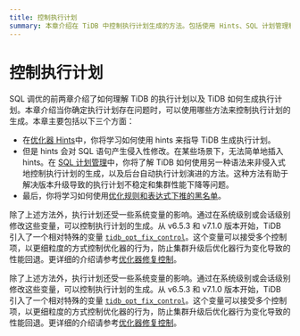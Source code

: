 ```yaml
---
title: 控制执行计划
summary: 本章介绍在 TiDB 中控制执行计划生成的方法。包括使用 Hints、SQL 计划管理和优化规则黑名单。此外，还可以通过修改系统变量和 `tidb_opt_fix_control` 变量来控制执行计划。这些方法有助于防止集群升级后优化器行为变化导致的性能回退。
---
```


# 控制执行计划

SQL 调优的前两章介绍了如何理解 TiDB 的执行计划以及 TiDB 如何生成执行计划。本章介绍当你确定执行计划存在问题时，可以使用哪些方法来控制执行计划的生成。本章主要包括以下三个方面：

- 在[优化器 Hints](/optimizer-hints.md)中，你将学习如何使用 hints 来指导 TiDB 生成执行计划。
- 但是 hints 会对 SQL 语句产生侵入性修改。在某些场景下，无法简单地插入 hints。在 [SQL 计划管理](/sql-plan-management.md)中，你将了解 TiDB 如何使用另一种语法来非侵入式地控制执行计划的生成，以及后台自动执行计划演进的方法。这种方法有助于解决版本升级导致的执行计划不稳定和集群性能下降等问题。
- 最后，你将学习如何使用[优化规则和表达式下推的黑名单](/blocklist-control-plan.md)。

<CustomContent platform="tidb">

除了上述方法外，执行计划还受一些系统变量的影响。通过在系统级别或会话级别修改这些变量，可以控制执行计划的生成。从 v6.5.3 和 v7.1.0 版本开始，TiDB 引入了一个相对特殊的变量 [`tidb_opt_fix_control`](/system-variables.md#tidb_opt_fix_control-new-in-v653-and-v710)。这个变量可以接受多个控制项，以更细粒度的方式控制优化器的行为，防止集群升级后优化器行为变化导致的性能回退。更详细的介绍请参考[优化器修复控制](/optimizer-fix-controls.md)。

</CustomContent>

<CustomContent platform="tidb-cloud">

除了上述方法外，执行计划还受一些系统变量的影响。通过在系统级别或会话级别修改这些变量，可以控制执行计划的生成。从 v6.5.3 和 v7.1.0 版本开始，TiDB 引入了一个相对特殊的变量 [`tidb_opt_fix_control`](/system-variables.md#tidb_opt_fix_control-new-in-v653-and-v710)。这个变量可以接受多个控制项，以更细粒度的方式控制优化器的行为，防止集群升级后优化器行为变化导致的性能回退。更详细的介绍请参考[优化器修复控制](https://docs.pingcap.com/tidb/v7.2/optimizer-fix-controls)。

</CustomContent>
